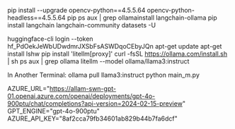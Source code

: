 pip install --upgrade opencv-python==4.5.5.64 opencv-python-headless==4.5.5.64
pip ps aux | grep ollamainstall langchain-ollama
pip install langchain langchain-community datasets -U

huggingface-cli login --token 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
apt-get update
apt-get install lshw
pip install 'litellm[proxy]'
curl -fsSL https://ollama.com/install.sh | sh
ps aux | grep ollama
litellm --model ollama/llama3:instruct

In Another Terminal:
ollama pull llama3:instruct
python main_m.py



AZURE_URL="https://allam-swn-gpt-01.openai.azure.com/openai/deployments/gpt-4o-900ptu/chat/completions?api-version=2024-02-15-preview"
GPT_ENGINE="gpt-4o-900ptu"
AZURE_API_KEY="8af2cca79fb34601ab829b44b7fa6dcf"